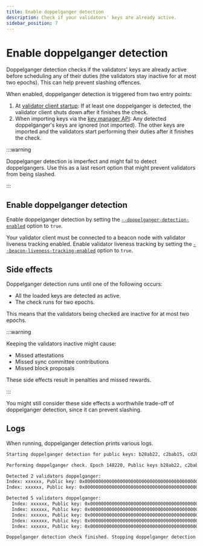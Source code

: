 ```yaml
---
title: Enable doppelganger detection
description: Check if your validators' keys are already active.
sidebar_position: 7
---
```


# Enable doppelganger detection

Doppelganger detection checks if the validators' keys are already active before scheduling any of their duties (the validators stay inactive for at most two epochs). This can help prevent slashing offences.

When enabled, doppelganger detection is triggered from two entry points:

1. At [validator client startup](../get-started/start-teku.md#start-teku): If at least one doppelganger is detected, the validator client shuts down after it finishes the check.
2. When importing keys via the [key manager API](https://ethereum.github.io/keymanager-APIs/): Any detected doppelganger's keys are ignored (not imported). The other keys are imported and the validators start performing their duties after it finishes the check.

:::warning

Doppelganger detection is imperfect and might fail to detect doppelgangers. Use this as a last resort option that might prevent validators from being slashed.

:::

## Enable doppelganger detection

Enable doppelganger detection by setting the
[`--doppelganger-detection-enabled`](../reference/cli/index.md#doppelganger-detection-enabled)
option to `true`.

Your validator client must be connected to a beacon node with validator liveness tracking enabled.
Enable validator liveness tracking by setting the [`--beacon-liveness-tracking-enabled`](../reference/cli/index.md#beacon-liveness-tracking-enabled) option to `true`.

## Side effects

Doppelganger detection runs until one of the following occurs:

- All the loaded keys are detected as active.
- The check runs for two epochs.

This means that the validators being checked are inactive for at most two epochs.

:::warning

Keeping the validators inactive might cause:

- Missed attestations
- Missed sync committee contributions
- Missed block proposals

These side effects result in penalties and missed rewards.

:::

You might still consider these side effects a worthwhile trade-off of doppelganger detection, since it can prevent slashing.

## Logs

When running, doppelganger detection prints various logs.

```bash title="Example startup logs"
Starting doppelganger detection for public keys: b28ab22, c2bab15, cd26f5e
```

```bash title="Example logs when a check is performed (every 12 seconds)"
Performing doppelganger check. Epoch 148220, Public keys b28ab22, c2bab15, cd26f5e
```

```bash title="Example logs when a doppelganger is detected"
Detected 2 validators doppelganger:
Index: xxxxxx, Public key: 0x000000000000000000000000000000000000000000000000000000000000000000000000000000000000000000000001
Index: xxxxxx, Public key: 0x000000000000000000000000000000000000000000000000000000000000000000000000000000000000000000000002
```

```bash title="Example logs: list of detected doppelgangers"
Detected 5 validators doppelganger:
  Index: xxxxxx, Public key: 0x000000000000000000000000000000000000000000000000000000000000000000000000000000000000000000000001
  Index: xxxxxx, Public key: 0x000000000000000000000000000000000000000000000000000000000000000000000000000000000000000000000002
  Index: xxxxxx, Public key: 0x000000000000000000000000000000000000000000000000000000000000000000000000000000000000000000000003
  Index: xxxxxx, Public key: 0x000000000000000000000000000000000000000000000000000000000000000000000000000000000000000000000004
  Index: xxxxxx, Public key: 0x000000000000000000000000000000000000000000000000000000000000000000000000000000000000000000000005
```

```bash title="Example logs when doppelganger detection ends"
Doppelganger detection check finished. Stopping doppelganger detection for public keys b28ab22, c2bab15, cd26f5e
```
